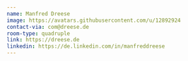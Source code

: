 ```yaml
---
name: Manfred Dreese
image: https://avatars.githubusercontent.com/u/12892924
contact-via: com@dreese.de
room-type: quadruple
link: https://dreese.de
linkedin: https://de.linkedin.com/in/manfreddreese
---
```

